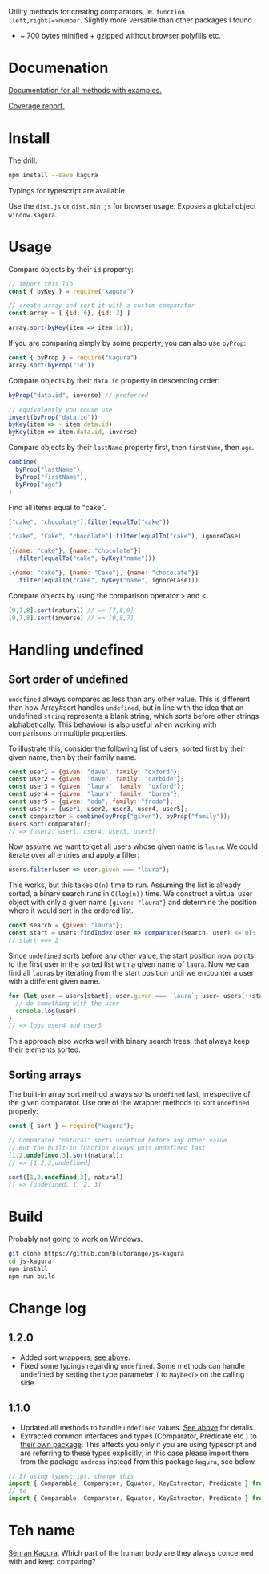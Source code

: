 Utility methods for creating comparators, ie. `function (left,right)=>number`. Slightly more versatile than other packages I found.

* ~ 700 bytes minified + gzipped without browser polyfills etc.

# Documenation

[Documentation for all methods with examples.](https://blutorange.github.io/js-kagura/)

[Coverage report.](https://blutorange.github.io/js-kagura/coverage/)

# Install

The drill:

```sh
npm install --save kagura
```

Typings for typescript are available.

Use the `dist.js` or `dist.min.js` for browser usage.
Exposes a global object `window.Kagura`.

# Usage

Compare objects by their `id` property:

```javascript
// import this lib
const { byKey } = require("kagura")

// create array and sort it with a custom comparator
const array = [ {id: 6}, {id: 3} ]

array.sort(byKey(item => item.id));
```

If you are comparing simply by some property, you can also use `byProp`:

```javascript
const { byProp } = require("kagura")
array.sort(byProp("id"))
```

Compare objects by their `data.id` property in descending order:

```javascript
byProp("data.id", inverse) // preferred

// equivalently you couse use
invert(byProp("data.id"))
byKey(item => - item.data.id)
byKey(item => item.data.id, inverse)
```

Compare objects by their `lastName` property first, then `firstName`, then `age`.

```javascript
combine(
  byProp("lastName"),
  byProp("firstName"),
  byProp("age")
)
```

Find all items equal to "cake".

```javascript
["cake", "chocolate"].filter(equalTo("cake"))

["cake", "Cake", "chocolate"].filter(equalTo("cake"), ignoreCase)

[{name: "cake"}, {name: "chocolate"}]
  .filter(equalTo("cake", byKey("name")))

[{name: "cake"}, {name: "Cake"}, {name: "chocolate"}]
  .filter(equalTo("cake", byKey("name", ignoreCase)))
```

Compare objects by using the comparison operator > and <.

```javascript
[9,7,8].sort(natural) // => [7,8,9]
[9,7,8].sort(inverse) // => [9,8,7]
```

# Handling undefined

## Sort order of undefined

`undefined` always compares as less than any other value. This is different than how
Array#sort handles `undefined`, but in line with the idea that an undefined `string` represents a blank string, which sorts before other strings alphabetically. This
behaviour is also useful when working with comparisons on multiple properties.

To illustrate this, consider the following list of users, sorted first by their given
name, then by their family name.

```javascript
const user1 = {given: "dave", family: "oxford"};
const user2 = {given: "dave", family: "carbide"};
const user3 = {given: "laura", family: "oxford"};
const user4 = {given: "laura", family: "borea"};
const user5 = {given: "odo", family: "frodo"};
const users = [user1, user2, user3, user4, user5];
const comparator = combine(byProp("given"), byProp("family"));
users.sort(comparator);
// => [user2, user1, user4, user3, user5]
```

Now assume we want to get all users whose given name is `laura`. We could iterate
over all entries and apply a filter:

```javascript
users.filter(user => user.given === "laura");
``` 

This works, but this takes `O(n)` time to run. Assuming the list is already
sorted, a binary search runs in `O(log(n))` time. We construct a virtual user
object with only a given name `{given: "laura"}` and determine the position
where it would sort in the ordered list.

```javascript
const search = {given: "laura"};
const start = users.findIndex(user => comparator(search, user) <= 0);
// start === 2  
```

Since `undefined` sorts before any other value, the start position now points
to the first user in the sorted list with a given name of `laura`. Now we can
find all `laura`s by iterating from the start position until we encounter a user
with a different given name.

```javascript
for (let user = users[start]; user.given === `laura`; user= users[++start]) {
  // do something with the user
  console.log(user);
}
// => logs user4 and user3
```

This approach also works well with binary search trees, that always keep
their elements sorted.

## Sorting arrays

The built-in array sort method always sorts `undefined` last, irrespective of the given comparator. Use one of the wrapper methods
to sort `undefined` properly:

```javascript
const { sort } = require("kagura");

// Comparator "natural" sorts undefind before any other value.
// But the built-in function always puts undefined last.
[1,2,undefined,3].sort(natural);
// => [1,2,3,undefined]

sort([1,2,undefined,3], natural)
// => [undefined, 1, 2, 3]
```

# Build

Probably not going to work on Windows.

```sh
git clone https://github.com/blutorange/js-kagura
cd js-kagura
npm install
npm run build
```

# Change log

## 1.2.0

- Added sort wrappers, [see above](#sorting-arrays).
- Fixed some typings regarding `undefined`. Some methods can handle undefined by setting the type parameter `T` to `Maybe<T>` on the calling side.

## 1.1.0

- Updated all methods to handle `undefined` values. [See above](#handling-undefined)
  for details.
- Extracted common interfaces and types (Comparator, Predicate etc.) to
  [their own package](https://npmjs.com/package/andross). This affects you only if
  you are using typescript and are referring to these types explicitly; in this case
  please import them from the package `andross` instead from this package `kagura`, see
  below.

```typescript
// If using typescript, change this
import { Comparable, Comparator, Equator, KeyExtractor, Predicate } from "kagura";
// to
import { Comparable, Comparator, Equator, KeyExtractor, Predicate } from "andross";
```

# Teh name

[Senran Kagura](http://en.wikipedia.org/wiki/Senran_Kagura). Which part of the human body are they always concerned with and keep comparing?
